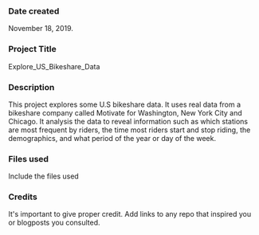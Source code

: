 ### Date created
November 18, 2019.

### Project Title
Explore_US_Bikeshare_Data

### Description
This project explores some U.S bikeshare data. It uses real data from a bikeshare company called Motivate for Washington, New York City and Chicago.
It analysis the data to reveal information such as which stations are most frequent by riders, the time most riders start and stop riding, the demographics, and what period of the year or day of the week.

### Files used
Include the files used

### Credits
It's important to give proper credit. Add links to any repo that inspired you or blogposts you consulted.